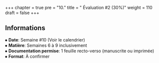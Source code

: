 +++
chapter = true
pre = "10."
title = " Évaluation #2 (30%)"
weight = 110
draft = false
+++


## Informations

⦁ **Date**:			Semaine #10 (Voir le calendrier)  
⦁ **Matière**: 		        Semaines 6 à 9 inclusivement  
⦁ **Documentation permise**: 	1 feuille recto-verso (manuscrite ou imprimée)  
⦁ **Format**:			À confirmer

<!--
## Exercice 6 – Motif avec nombres décroissants par ligne

* Affiche les nombres dans l’ordre décroissant sur chaque ligne.
* Utilise deux boucles `for` imbriquées.
* Ne pas utiliser de chaînes préfabriquées (ex: `"321"`).

**Affichage attendu :**
```
321
21
1
```

## Exercice 7 – Triangle aligné à droite avec nombres croissants

* Utilise les fonctions `print()` et la multiplication de chaînes (`" " * n`).
* Aligne le motif à droite.
* Ne pas utiliser de fonctions avancées comme `rjust()`.


**Affichage attendu :**
```
&nbsp; 1
&nbsp;12
123

```


## Exercice 8 – Triangle inversé avec décalage à gauche

* Utilise deux boucles imbriquées et des espaces (`" "`) pour le décalage.
* Le triangle doit se décaler d’une position à droite à chaque ligne.

**Affichage attendu :**
```
123
&nbsp;12
&nbsp; 1
```


=== SOLUTION===

## Exercice 6: Nombres décroissants sur chaque ligne

**Affichage :**
```

321
21
1
```

**Code :**
```python

for i in range(3, 0, -1):
&nbsp;   for j in range(i, 0, -1):
&nbsp;       print(j, end="")
&nbsp;   print()
```

## Exercice 7: Triangle inversé aligné à droite

**Affichage :**
```
&nbsp; 1
&nbsp;12
123
```

**Code :**
```python
n = 3

for i in range(1, n + 1):
&nbsp;   print(" " * (n - i) + "".join(str(j) for j in range(1, i + 1)))
```


## Exercice 8: Triangle inversé avec espace et décalage

**Affichage :**
```
123
&nbsp;12
&nbsp; 1
```
```python
n = 3

for i in range(n, 0, -1):
&nbsp;   print(" " * (n - i) + "".join(str(j) for j in range(1, i + 1)))
```
-->